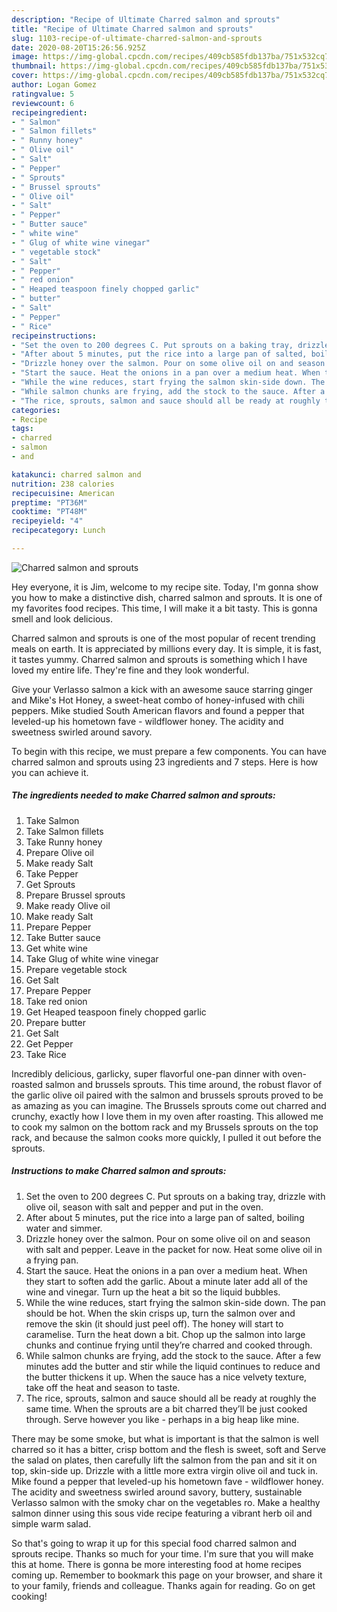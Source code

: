 ```yaml
---
description: "Recipe of Ultimate Charred salmon and sprouts"
title: "Recipe of Ultimate Charred salmon and sprouts"
slug: 1103-recipe-of-ultimate-charred-salmon-and-sprouts
date: 2020-08-20T15:26:56.925Z
image: https://img-global.cpcdn.com/recipes/409cb585fdb137ba/751x532cq70/charred-salmon-and-sprouts-recipe-main-photo.jpg
thumbnail: https://img-global.cpcdn.com/recipes/409cb585fdb137ba/751x532cq70/charred-salmon-and-sprouts-recipe-main-photo.jpg
cover: https://img-global.cpcdn.com/recipes/409cb585fdb137ba/751x532cq70/charred-salmon-and-sprouts-recipe-main-photo.jpg
author: Logan Gomez
ratingvalue: 5
reviewcount: 6
recipeingredient:
- " Salmon"
- " Salmon fillets"
- " Runny honey"
- " Olive oil"
- " Salt"
- " Pepper"
- " Sprouts"
- " Brussel sprouts"
- " Olive oil"
- " Salt"
- " Pepper"
- " Butter sauce"
- " white wine"
- " Glug of white wine vinegar"
- " vegetable stock"
- " Salt"
- " Pepper"
- " red onion"
- " Heaped teaspoon finely chopped garlic"
- " butter"
- " Salt"
- " Pepper"
- " Rice"
recipeinstructions:
- "Set the oven to 200 degrees C. Put sprouts on a baking tray, drizzle with olive oil, season with salt and pepper and put in the oven."
- "After about 5 minutes, put the rice into a large pan of salted, boiling water and simmer."
- "Drizzle honey over the salmon. Pour on some olive oil on and season with salt and pepper. Leave in the packet for now. Heat some olive oil in a frying pan."
- "Start the sauce. Heat the onions in a pan over a medium heat. When they start to soften add the garlic. About a minute later add all of the wine and vinegar. Turn up the heat a bit so the liquid bubbles."
- "While the wine reduces, start frying the salmon skin-side down. The pan should be hot. When the skin crisps up, turn the salmon over and remove the skin (it should just peel off). The honey will start to caramelise. Turn the heat down a bit. Chop up the salmon into large chunks and continue frying until they’re charred and cooked through."
- "While salmon chunks are frying, add the stock to the sauce. After a few minutes add the butter and stir while the liquid continues to reduce and the butter thickens it up. When the sauce has a nice velvety texture, take off the heat and season to taste."
- "The rice, sprouts, salmon and sauce should all be ready at roughly the same time. When the sprouts are a bit charred they’ll be just cooked through. Serve however you like - perhaps in a big heap like mine."
categories:
- Recipe
tags:
- charred
- salmon
- and

katakunci: charred salmon and 
nutrition: 238 calories
recipecuisine: American
preptime: "PT36M"
cooktime: "PT48M"
recipeyield: "4"
recipecategory: Lunch

---
```



![Charred salmon and sprouts](https://img-global.cpcdn.com/recipes/409cb585fdb137ba/751x532cq70/charred-salmon-and-sprouts-recipe-main-photo.jpg)

Hey everyone, it is Jim, welcome to my recipe site. Today, I'm gonna show you how to make a distinctive dish, charred salmon and sprouts. It is one of my favorites food recipes. This time, I will make it a bit tasty. This is gonna smell and look delicious.

Charred salmon and sprouts is one of the most popular of recent trending meals on earth. It is appreciated by millions every day. It is simple, it is fast, it tastes yummy. Charred salmon and sprouts is something which I have loved my entire life. They're fine and they look wonderful.

Give your Verlasso salmon a kick with an awesome sauce starring ginger and Mike&#39;s Hot Honey, a sweet-heat combo of honey-infused with chili peppers. Mike studied South American flavors and found a pepper that leveled-up his hometown fave - wildflower honey. The acidity and sweetness swirled around savory.


To begin with this recipe, we must prepare a few components. You can have charred salmon and sprouts using 23 ingredients and 7 steps. Here is how you can achieve it.

<!--inarticleads1-->

##### The ingredients needed to make Charred salmon and sprouts:

1. Take  Salmon
1. Take  Salmon fillets
1. Take  Runny honey
1. Prepare  Olive oil
1. Make ready  Salt
1. Take  Pepper
1. Get  Sprouts
1. Prepare  Brussel sprouts
1. Make ready  Olive oil
1. Make ready  Salt
1. Prepare  Pepper
1. Take  Butter sauce
1. Get  white wine
1. Take  Glug of white wine vinegar
1. Prepare  vegetable stock
1. Get  Salt
1. Prepare  Pepper
1. Take  red onion
1. Get  Heaped teaspoon finely chopped garlic
1. Prepare  butter
1. Get  Salt
1. Get  Pepper
1. Take  Rice


Incredibly delicious, garlicky, super flavorful one-pan dinner with oven-roasted salmon and brussels sprouts. This time around, the robust flavor of the garlic olive oil paired with the salmon and brussels sprouts proved to be as amazing as you can imagine. The Brussels sprouts come out charred and crunchy, exactly how I love them in my oven after roasting. This allowed me to cook my salmon on the bottom rack and my Brussels sprouts on the top rack, and because the salmon cooks more quickly, I pulled it out before the sprouts. 

<!--inarticleads2-->

##### Instructions to make Charred salmon and sprouts:

1. Set the oven to 200 degrees C. Put sprouts on a baking tray, drizzle with olive oil, season with salt and pepper and put in the oven.
1. After about 5 minutes, put the rice into a large pan of salted, boiling water and simmer.
1. Drizzle honey over the salmon. Pour on some olive oil on and season with salt and pepper. Leave in the packet for now. Heat some olive oil in a frying pan.
1. Start the sauce. Heat the onions in a pan over a medium heat. When they start to soften add the garlic. About a minute later add all of the wine and vinegar. Turn up the heat a bit so the liquid bubbles.
1. While the wine reduces, start frying the salmon skin-side down. The pan should be hot. When the skin crisps up, turn the salmon over and remove the skin (it should just peel off). The honey will start to caramelise. Turn the heat down a bit. Chop up the salmon into large chunks and continue frying until they’re charred and cooked through.
1. While salmon chunks are frying, add the stock to the sauce. After a few minutes add the butter and stir while the liquid continues to reduce and the butter thickens it up. When the sauce has a nice velvety texture, take off the heat and season to taste.
1. The rice, sprouts, salmon and sauce should all be ready at roughly the same time. When the sprouts are a bit charred they’ll be just cooked through. Serve however you like - perhaps in a big heap like mine.


There may be some smoke, but what is important is that the salmon is well charred so it has a bitter, crisp bottom and the flesh is sweet, soft and Serve the salad on plates, then carefully lift the salmon from the pan and sit it on top, skin-side up. Drizzle with a little more extra virgin olive oil and tuck in. Mike found a pepper that leveled-up his hometown fave - wildflower honey. The acidity and sweetness swirled around savory, buttery, sustainable Verlasso salmon with the smoky char on the vegetables ro. Make a healthy salmon dinner using this sous vide recipe featuring a vibrant herb oil and simple warm salad. 

So that's going to wrap it up for this special food charred salmon and sprouts recipe. Thanks so much for your time. I'm sure that you will make this at home. There is gonna be more interesting food at home recipes coming up. Remember to bookmark this page on your browser, and share it to your family, friends and colleague. Thanks again for reading. Go on get cooking!
